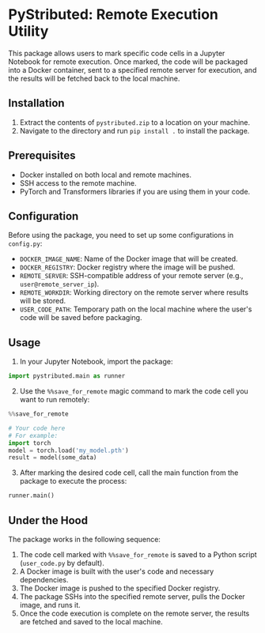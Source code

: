 
# PyStributed: Remote Execution Utility

This package allows users to mark specific code cells in a Jupyter Notebook for remote execution. Once marked, the code will be packaged into a Docker container, sent to a specified remote server for execution, and the results will be fetched back to the local machine.

## Installation

1. Extract the contents of `pystributed.zip` to a location on your machine.
2. Navigate to the directory and run `pip install .` to install the package.

## Prerequisites

- Docker installed on both local and remote machines.
- SSH access to the remote machine.
- PyTorch and Transformers libraries if you are using them in your code.

## Configuration

Before using the package, you need to set up some configurations in `config.py`:

- `DOCKER_IMAGE_NAME`: Name of the Docker image that will be created.
- `DOCKER_REGISTRY`: Docker registry where the image will be pushed.
- `REMOTE_SERVER`: SSH-compatible address of your remote server (e.g., `user@remote_server_ip`).
- `REMOTE_WORKDIR`: Working directory on the remote server where results will be stored.
- `USER_CODE_PATH`: Temporary path on the local machine where the user's code will be saved before packaging.

## Usage

1. In your Jupyter Notebook, import the package:

```python
import pystributed.main as runner
```

2. Use the `%%save_for_remote` magic command to mark the code cell you want to run remotely:

```python
%%save_for_remote

# Your code here
# For example:
import torch
model = torch.load('my_model.pth')
result = model(some_data)
```

3. After marking the desired code cell, call the main function from the package to execute the process:

```python
runner.main()
```

## Under the Hood

The package works in the following sequence:

1. The code cell marked with `%%save_for_remote` is saved to a Python script (`user_code.py` by default).
2. A Docker image is built with the user's code and necessary dependencies.
3. The Docker image is pushed to the specified Docker registry.
4. The package SSHs into the specified remote server, pulls the Docker image, and runs it.
5. Once the code execution is complete on the remote server, the results are fetched and saved to the local machine.
